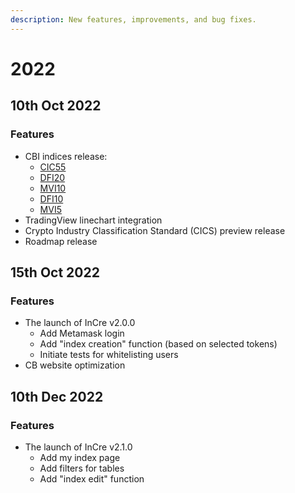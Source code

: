 ```yaml
---
description: New features, improvements, and bug fixes.
---
```


# 2022

## 10th Oct 2022

### Features

* CBI indices release:
  * [CIC55](https://www.cypherbabel.com/cic55)
  * [DFI20](https://www.cypherbabel.com/dfi20)
  * [MVI10](https://www.cypherbabel.com/mvi10)
  * [DFI10](https://www.cypherbabel.com/dfi10)
  * [MVI5](https://www.cypherbabel.com/mvi5)
* TradingView linechart integration
* Crypto Industry Classification Standard (CICS) preview release
* Roadmap release

## 15th Oct 2022

### Features

* The launch of InCre v2.0.0
  * Add Metamask login
  * Add "index creation" function (based on selected tokens)
  * Initiate tests for whitelisting users
* CB website optimization

## 10th Dec 2022

### Features

* The launch of InCre v2.1.0
  * Add my index page
  * Add filters for tables
  * Add "index edit" function
